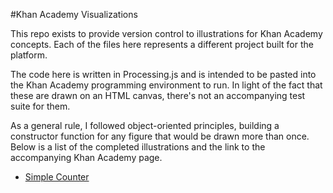#Khan Academy Visualizations

This repo exists to provide version control to illustrations for Khan Academy concepts. Each of the files here represents a different project built for the platform.

The code here is written in Processing.js and is intended to be pasted into the Khan Academy programming environment to run. In light of the fact that these are drawn on an HTML canvas, there's not an accompanying test suite for them.

As a general rule, I followed object-oriented principles, building a constructor function for any figure that would be drawn more than once. Below is a list of the completed illustrations and the link to the accompanying Khan Academy page. 
- [Simple Counter](https://www.khanacademy.org/computer-programming/a-simple-counter/6077733173526528)
